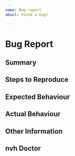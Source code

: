 ```yaml
---
name: Bug report
about: Found a bug?

---
```


# Bug Report

<!--
The text in these markdown comments is instructions that will not appear in the displayed issue.
This is a suggested template, but you don't have to follow it!
-->

## Summary

<!--
Add a clear and concise description of the bug.
-->

## Steps to Reproduce

<!--
Add precise steps to reproduce the bug.
-->

## Expected Behaviour

<!--
Add a description of what you expected to happen.
-->

## Actual Behaviour

<!--
Add a description of what actually happened.
-->

## Other Information

<!--
Optionally add any other useful information or commentary.
-->

## nvh Doctor

<!--
Paste in the output from `nvh doctor`. Mask any private information, particularly if there are usernames or passwords in proxy information.
-->
